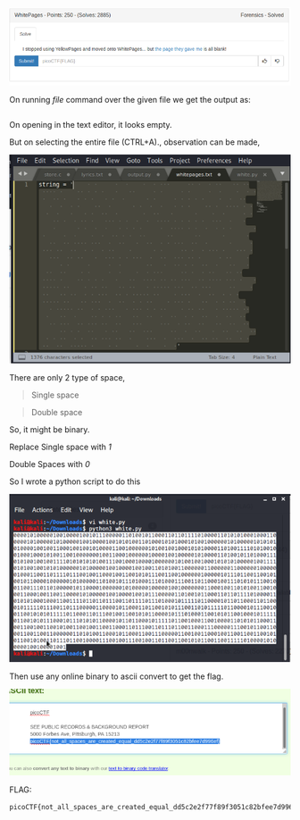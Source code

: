 ![](./images/logo_1.png)


On running *file* command over the given file we get the output as:
```
```

On opening in the text editor, it looks empty.

But on selecting the entire file (CTRL+A)., observation can be made,

![](./images/given_file.png)


There are only 2 type of space,

> Single space

> Double space

So, it might be binary.

Replace Single space with *1*

Double Spaces with *0*

So I wrote a python script to do this

![](./images/logo.png)

Then use any online binary to ascii convert to get the flag.

![](./images/img1.png)

FLAG:
```
picoCTF{not_all_spaces_are_created_equal_dd5c2e2f77f89f3051c82bfee7d996ef}
```
